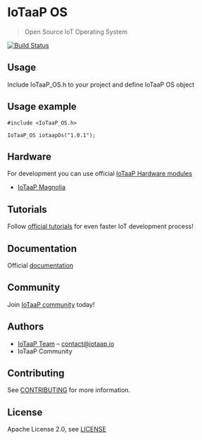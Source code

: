 # IoTaaP OS
> Open Source IoT Operating System

[![Build Status](https://jenkins.iotaap.io/buildStatus/icon?job=iotaap-os%2Fmaster)](https://jenkins.iotaap.io/job/iotaap-os/job/master/)

## Usage

Include IoTaaP_OS.h to your project and define IoTaaP OS object

## Usage example

```
#include <IoTaaP_OS.h>

IoTaaP_OS iotaapOs("1.0.1");
```

## Hardware

For development you can use official [IoTaaP Hardware modules](https://www.iotaap.io/)

* [IoTaaP Magnolia](https://www.iotaap.io/platform/)

## Tutorials

Follow [official tutorials](https://docs.iotaap.io/docs-tutorials/) for even faster IoT development process!

## Documentation

Official [documentation](https://docs.iotaap.io)

## Community

Join [IoTaaP community](https://community.iotaap.io) today!

## Authors

* [IoTaaP Team](https://www.iotaap.io) – contact@iotaap.io
* IoTaaP Community

## Contributing

See [CONTRIBUTING](./CONTRIBUTING.md) for more information.

## License

Apache License 2.0, see [LICENSE](./LICENSE.md)
